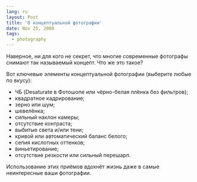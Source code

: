 ```yaml
---
lang: ru
layout: Post
title: 'О концептуальной фотографии'
date: Nov 25, 2008
tags:
  - photography
---
```


Наверное, ни для кого не секрет, что многие современные фотографы снимают так называемый концепт. Что же это такое?

Вот ключевые элементы концептуальной фотографии (выберите любые по вкусу):

* ЧБ (Desaturate в Фотошопе или чёрно-белая плёнка без фильтров);
* квадратное кадрирование;
* зерно или шум;
* шевелёнка;
* сильный наклон камеры;
* отсутствие контраста;
* выбитые света и/или тени;
* кривой или автоматический баланс белого;
* сепия кислотных оттенков;
* виньетирование;
* отсутствие резкости или сильный перешарп.

Использование этих приёмов вдохнёт жизнь даже в самые неинтересные ваши фотографии.
